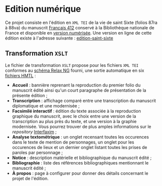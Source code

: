 # Edition numérique
Ce projet consiste en l'édition en `XML TEI` de la vie de saint Sixte (folios 87ra à 88va) du manuscrit [Français 412](https://archivesetmanuscrits.bnf.fr/ark:/12148/cc50522d) conservé à la Bibliothèque nationale de France et disponible en [version numérisée](https://gallica.bnf.fr/ark:/12148/btv1b84259980/f183.image). Une version en ligne de cette édition existe à l'adresse suivante : [edition-saint-sixte](http://edition-saint-sixte.alwaysdata.net/)

## Transformation `XSLT`
Le fichier de transformation `XSLT` propose pour les fichiers `XML TEI` conformes au [schéma Relax NG](https://github.com/Segolene-Albouy/Edition_numerique_saint-Sixte/blob/master/DOCUMENTATION/ODD-Sixte.rng) fourni, une sortie automatique en six [fichiers HMTL](https://github.com/Segolene-Albouy/Edition_numerique_saint-Sixte/tree/master/HTML) :
- **Accueil** : bannière reprenant la reproduction du premier folio du manuscrit édité ainsi qu'un court paragraphe de présentation de la présente édition ;
- **Transcription** : affichage comparé entre une transcription du manuscrit diplomatique et une modernisée ;
- **Facsimilé interactif** : édition du texte associée à la reproduction graphique du manuscrit, avec le choix entre une version de la transcription au plus près du texte, et une version à la graphie modernisée. Vous pourrez trouver de plus amples informations sur le *repository* [Interfaxim](https://github.com/TimotheAlbouy/Interfaxim) ;
- **Analyse textométrique** : un onglet recensant toutes les occurences dans le texte de mention de personnages, un onglet pour les occurences de lieux et un dernier onglet listant toutes les prises de paroles par personnage ;
- **Notice** : description matérielle et bibliographique du manuscrit édité ;
- **Bibliographie** : liste des références bibliographiques mentionnant le manuscrit édité ;
- **À propos** : page à configurer pour donner des détails concernant le projet de l'édition.

